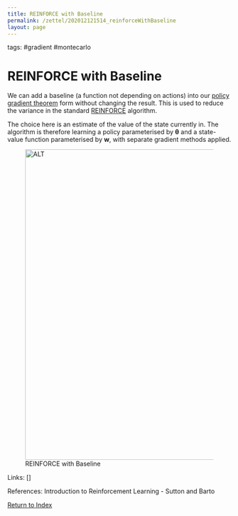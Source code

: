 ```yaml
---
title: REINFORCE with Baseline
permalink: /zettel/202012121514_reinforceWithBaseline
layout: page
---
```

tags: #gradient #montecarlo

# REINFORCE with Baseline

We can add a baseline (a function not depending on actions) into our 
[policy gradient theorem](202012141215_policyGradientTheorem) form without 
changing the result. This is used to reduce the variance in the standard
[REINFORCE](202012121511_reinforceAlgorithm) algorithm. 

The choice here is an estimate of the value of the state currently in. The algorithm is 
therefore learning a policy parameterised by $\boldsymbol{\theta}$ and a state-value function
parameterised by $\mathbf{w}$, with separate gradient methods applied. 

<figure>
  <img src="/zettel/Images/ReinforcementLearning/ReinforceBaselinePi.png"
     alt="ALT"
     class="centerImage"
     style="width: 700px;" />
  <figcaption> REINFORCE with Baseline </figcaption>     
</figure>

Links: []

References: Introduction to Reinforcement Learning - Sutton and Barto

[Return to Index](index)